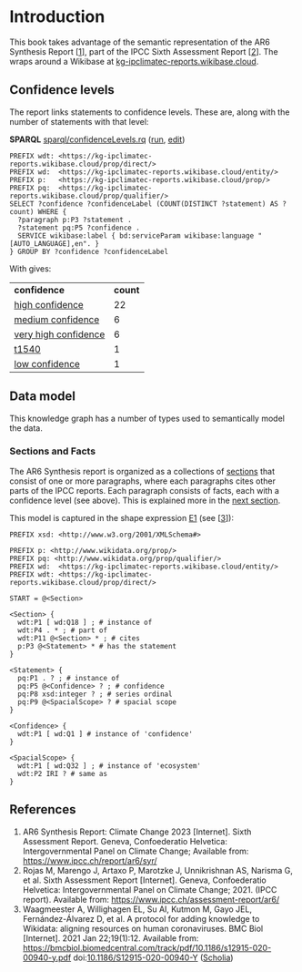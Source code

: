 <!--- THIS FILE IS AUTOGENERATED. DO NOT EDIT IT. EDIT THE FILE IN THE /src/ DIRECTORY INSTEAD -->

# Introduction

This book takes advantage of the semantic representation of the AR6 Synthesis Report
[<a href="#citeref1">1</a>], part of the IPCC Sixth Assessment Report [<a href="#citeref2">2</a>].
The wraps around a Wikibase at [kg-ipclimatec-reports.wikibase.cloud](https://kg-ipclimatec-reports.wikibase.cloud/).

## Confidence levels

The report links statements to <a name="tp1">confidence levels</a>. These are, along with the number of
statements with that level:

**SPARQL** [sparql/confidenceLevels.rq](sparql/confidenceLevels.code.html) ([run](https://kg-ipclimatec-reports.wikibase.cloud/query/embed.html#PREFIX%20wdt%3A%20%3Chttps%3A%2F%2Fkg-ipclimatec-reports.wikibase.cloud%2Fprop%2Fdirect%2F%3E%0APREFIX%20wd%3A%20%20%3Chttps%3A%2F%2Fkg-ipclimatec-reports.wikibase.cloud%2Fentity%2F%3E%0APREFIX%20p%3A%20%20%20%3Chttps%3A%2F%2Fkg-ipclimatec-reports.wikibase.cloud%2Fprop%2F%3E%0APREFIX%20pq%3A%20%20%3Chttps%3A%2F%2Fkg-ipclimatec-reports.wikibase.cloud%2Fprop%2Fqualifier%2F%3E%0A%0ASELECT%20%3Fconfidence%20%3FconfidenceLabel%20%28COUNT%28DISTINCT%20%3Fstatement%29%20AS%20%3Fcount%29%20WHERE%20%7B%0A%20%20%3Fparagraph%20p%3AP3%20%3Fstatement%20.%0A%20%20%3Fstatement%20pq%3AP5%20%3Fconfidence%20.%0A%20%20SERVICE%20wikibase%3Alabel%20%7B%20bd%3AserviceParam%20wikibase%3Alanguage%20%22%5BAUTO_LANGUAGE%5D%2Cen%22.%20%7D%0A%7D%20GROUP%20BY%20%3Fconfidence%20%3FconfidenceLabel%0A), [edit](https://kg-ipclimatec-reports.wikibase.cloud/query/#PREFIX%20wdt%3A%20%3Chttps%3A%2F%2Fkg-ipclimatec-reports.wikibase.cloud%2Fprop%2Fdirect%2F%3E%0APREFIX%20wd%3A%20%20%3Chttps%3A%2F%2Fkg-ipclimatec-reports.wikibase.cloud%2Fentity%2F%3E%0APREFIX%20p%3A%20%20%20%3Chttps%3A%2F%2Fkg-ipclimatec-reports.wikibase.cloud%2Fprop%2F%3E%0APREFIX%20pq%3A%20%20%3Chttps%3A%2F%2Fkg-ipclimatec-reports.wikibase.cloud%2Fprop%2Fqualifier%2F%3E%0A%0ASELECT%20%3Fconfidence%20%3FconfidenceLabel%20%28COUNT%28DISTINCT%20%3Fstatement%29%20AS%20%3Fcount%29%20WHERE%20%7B%0A%20%20%3Fparagraph%20p%3AP3%20%3Fstatement%20.%0A%20%20%3Fstatement%20pq%3AP5%20%3Fconfidence%20.%0A%20%20SERVICE%20wikibase%3Alabel%20%7B%20bd%3AserviceParam%20wikibase%3Alanguage%20%22%5BAUTO_LANGUAGE%5D%2Cen%22.%20%7D%0A%7D%20GROUP%20BY%20%3Fconfidence%20%3FconfidenceLabel%0A))

```sparql
PREFIX wdt: <https://kg-ipclimatec-reports.wikibase.cloud/prop/direct/>
PREFIX wd:  <https://kg-ipclimatec-reports.wikibase.cloud/entity/>
PREFIX p:   <https://kg-ipclimatec-reports.wikibase.cloud/prop/>
PREFIX pq:  <https://kg-ipclimatec-reports.wikibase.cloud/prop/qualifier/>
SELECT ?confidence ?confidenceLabel (COUNT(DISTINCT ?statement) AS ?count) WHERE {
  ?paragraph p:P3 ?statement .
  ?statement pq:P5 ?confidence .
  SERVICE wikibase:label { bd:serviceParam wikibase:language "[AUTO_LANGUAGE],en". }
} GROUP BY ?confidence ?confidenceLabel
```

With gives:

<table>
  <tr>
    <td><b>confidence</b></td>
    <td><b>count</b></td>
  </tr>
  <tr>
    <td><a href="https://kg-ipclimatec-reports.wikibase.cloud/entity/Q2">high confidence</a></td>
    <td>22</td>
  </tr>
  <tr>
    <td><a href="https://kg-ipclimatec-reports.wikibase.cloud/entity/Q16">medium confidence</a></td>
    <td>6</td>
  </tr>
  <tr>
    <td><a href="https://kg-ipclimatec-reports.wikibase.cloud/entity/Q15">very high confidence</a></td>
    <td>6</td>
  </tr>
  <tr>
    <td><a href="1e62c38309e51845ca78fdaaa489e427">t1540</a></td>
    <td>1</td>
  </tr>
  <tr>
    <td><a href="https://kg-ipclimatec-reports.wikibase.cloud/entity/Q17">low confidence</a></td>
    <td>1</td>
  </tr>
</table>

## Data model

This knowledge graph has a number of types used to semantically model the data.

### Sections and Facts

The AR6 Synthesis report is organized as a collections of [sections](https://kg-ipclimatec-reports.wikibase.cloud/wiki/Item:Q18) that consist of one or
more paragraphs, where each paragraphs cites other parts of the IPCC reports. Each
paragraph consists of facts, each with a confidence level (see above). This is explained more
in the [next section](section.md).

This model is captured in the shape expression [E1](https://kg-ipclimatec-reports.wikibase.cloud/wiki/EntitySchema:E1) (see [<a href="#citeref3">3</a>]):

```
PREFIX xsd: <http://www.w3.org/2001/XMLSchema#>

PREFIX p: <http://www.wikidata.org/prop/>
PREFIX pq: <http://www.wikidata.org/prop/qualifier/>
PREFIX wd:  <https://kg-ipclimatec-reports.wikibase.cloud/entity/>
PREFIX wdt: <https://kg-ipclimatec-reports.wikibase.cloud/prop/direct/>

START = @<Section>

<Section> {
  wdt:P1 [ wd:Q18 ] ; # instance of
  wdt:P4 . * ; # part of
  wdt:P11 @<Section> * ; # cites
  p:P3 @<Statement> * # has the statement
}

<Statement> {
  pq:P1 . ? ; # instance of
  pq:P5 @<Confidence> ? ; # confidence
  pq:P8 xsd:integer ? ; # series ordinal
  pq:P9 @<SpacialScope> ? # spacial scope
}

<Confidence> {
  wdt:P1 [ wd:Q1 ] # instance of 'confidence'
}

<SpacialScope> {
  wdt:P1 [ wd:Q32 ] ; # instance of 'ecosystem'
  wdt:P2 IRI ? # same as
}
```

## References

1. <a name="citeref1"></a>AR6 Synthesis Report: Climate Change 2023 [Internet]. Sixth Assessment Report. Geneva, Confoederatio Helvetica: Intergovernmental Panel on Climate Change; Available from: https://www.ipcc.ch/report/ar6/syr/
2. <a name="citeref2"></a>Rojas M, Marengo J, Artaxo P, Marotzke J, Unnikrishnan AS, Narisma G, et al. Sixth Assessment Report [Internet]. Geneva, Confoederatio Helvetica: Intergovernmental Panel on Climate Change; 2021. (IPCC report). Available from: https://www.ipcc.ch/assessment-report/ar6/
3. <a name="citeref3"></a>Waagmeester A, Willighagen EL, Su AI, Kutmon M, Gayo JEL, Fernández-Álvarez D, et al. A protocol for adding knowledge to Wikidata: aligning resources on human coronaviruses. BMC Biol [Internet]. 2021 Jan 22;19(1):12. Available from: https://bmcbiol.biomedcentral.com/track/pdf/10.1186/s12915-020-00940-y.pdf doi:[10.1186/S12915-020-00940-Y](https://doi.org/10.1186/S12915-020-00940-Y) ([Scholia](https://scholia.toolforge.org/doi/10.1186/S12915-020-00940-Y))

